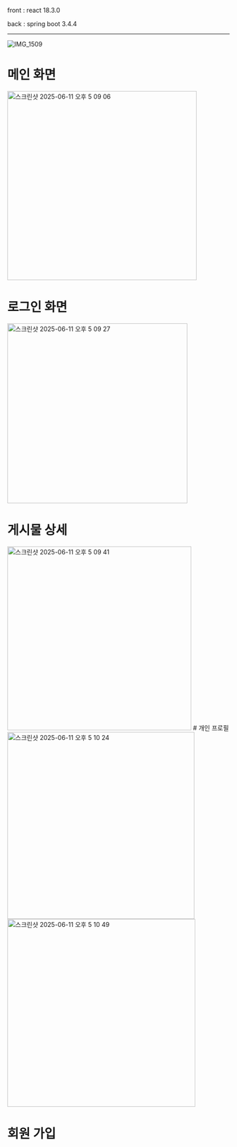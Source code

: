 front : react 18.3.0  

back : spring boot 3.4.4


-------------------------------------------------------------------------------
![IMG_1509](https://github.com/user-attachments/assets/7cbadabd-bbb2-4590-ae58-579058e73811)


# 메인 화면

<img width="429" alt="스크린샷 2025-06-11 오후 5 09 06" src="https://github.com/user-attachments/assets/250262eb-b130-4a4e-833e-c1a28f329745" />


# 로그인 화면



<img width="408" alt="스크린샷 2025-06-11 오후 5 09 27" src="https://github.com/user-attachments/assets/b30c2155-cb28-49bc-8c51-dde395ec03f0" />

# 게시물 상세

<img width="417" alt="스크린샷 2025-06-11 오후 5 09 41" src="https://github.com/user-attachments/assets/b5a1e8eb-b967-4f2a-8503-1b8b397d9a0f" />
# 개인 프로필


<img width="424" alt="스크린샷 2025-06-11 오후 5 10 24" src="https://github.com/user-attachments/assets/780f0a3b-4a61-4dfc-8603-8e49a4e9f345" />

<img width="426" alt="스크린샷 2025-06-11 오후 5 10 49" src="https://github.com/user-attachments/assets/820ad89e-08c8-48c1-8b4a-0fd454f5739f" />

# 회원 가입

